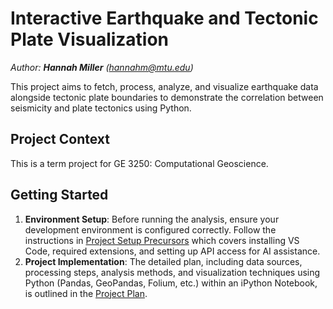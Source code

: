 # Interactive Earthquake and Tectonic Plate Visualization
*Author:  ***Hannah Miller*** (hannahm@mtu.edu)*

This project aims to fetch, process, analyze, and visualize earthquake data alongside tectonic plate boundaries to demonstrate the correlation between seismicity and plate tectonics using Python.

## Project Context

This is a term project for GE 3250: Computational Geoscience.

## Getting Started

1.  **Environment Setup**: Before running the analysis, ensure your development environment is configured correctly. Follow the instructions in [Project Setup Precursors](./project_setup_precursors.md) which covers installing VS Code, required extensions, and setting up API access for AI assistance.
2.  **Project Implementation**: The detailed plan, including data sources, processing steps, analysis methods, and visualization techniques using Python (Pandas, GeoPandas, Folium, etc.) within an iPython Notebook, is outlined in the [Project Plan](./project_plan.md).
